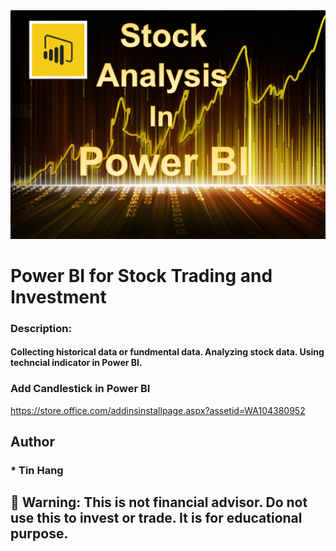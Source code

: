 <img src="PowerBI.PNG">

# Power BI for Stock Trading and Investment  

### Description:
#### Collecting historical data or fundmental data. Analyzing stock data. Using techncial indicator in Power BI.   

### Add Candlestick in Power BI  
https://store.office.com/addinsinstallpage.aspx?assetid=WA104380952  

## Author  
### * Tin Hang  

## 🔴 Warning: This is not financial advisor.  Do not use this to invest or trade. It is for educational purpose. 
